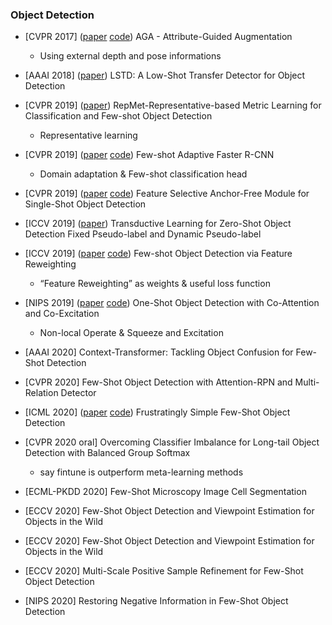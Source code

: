 ### Object Detection

- [CVPR 2017] ([paper](https://arxiv.org/pdf/1612.02559.pdf) [code](https://github.com/rkwitt/GuidedAugmentation)) AGA - Attribute-Guided Augmentation
  - Using external depth and pose informations

- [AAAI 2018] ([paper](https://arxiv.org/abs/1803.01529)) LSTD: A Low-Shot Transfer Detector for Object Detection

- [CVPR 2019] ([paper](https://arxiv.org/abs/1806.04728)) RepMet-Representative-based Metric Learning for Classification and Few-shot Object Detection
  - Representative learning 

- [CVPR 2019] ([paper](https://arxiv.org/pdf/1903.09372.pdf) [code](https://github.com/twangnh/FAFRCNN)) Few-shot Adaptive Faster R-CNN
  - Domain adaptation & Few-shot classification head

- [CVPR 2019] ([paper](https://arxiv.org/abs/1903.00621) [code](https://github.com/hdjang/Feature-Selective-Anchor-Free-Module-for-Single-Shot-Object-Detection)) Feature Selective Anchor-Free Module for Single-Shot Object Detection

- [ICCV 2019] ([paper](http://openaccess.thecvf.com/content_ICCV_2019/html/Rahman_Transductive_Learning_for_Zero-Shot_Object_Detection_ICCV_2019_paper.html)) Transductive Learning for Zero-Shot Object Detection Fixed Pseudo-label and Dynamic Pseudo-label

- [ICCV 2019] ([paper](https://arxiv.org/pdf/1812.01866) [code](https://github.com/bingykang/Fewshot_Detection)) Few-shot Object Detection via Feature Reweighting
  - “Feature Reweighting” as weights & useful loss function

- [NIPS 2019] ([paper](https://arxiv.org/abs/1911.12529) [code](https://github.com/timy90022/One-Shot-Object-Detection)) One-Shot Object Detection with Co-Attention and Co-Excitation
  - Non-local Operate & Squeeze and Excitation

- [AAAI 2020]  Context-Transformer: Tackling Object Confusion for Few-Shot Detection

- [CVPR 2020] Few-Shot Object Detection with Attention-RPN and Multi-Relation Detector

- [ICML 2020] ([paper](https://arxiv.org/pdf/2003.06957.pdf) [code](https://github.com/ucbdrive/few-shot-object-detection)) Frustratingly Simple Few-Shot Object Detection
- [CVPR 2020 oral] Overcoming Classifier Imbalance for Long-tail Object Detection with Balanced Group Softmax   
  * say fintune is outperform meta-learning methods
- [ECML-PKDD 2020] Few-Shot Microscopy Image Cell Segmentation
- [ECCV 2020] Few-Shot Object Detection and Viewpoint Estimation for Objects in the Wild
- [ECCV 2020] Few-Shot Object Detection and Viewpoint Estimation for Objects in the Wild
- [ECCV 2020] Multi-Scale Positive Sample Refinement for Few-Shot Object Detection
- [NIPS 2020] Restoring Negative Information in Few-Shot Object Detection
